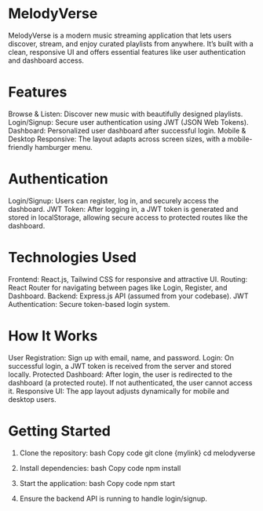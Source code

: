 # MelodyVerse
MelodyVerse is a modern music streaming application that lets users discover, stream, and enjoy curated playlists from anywhere. It’s built with a clean, responsive UI and offers essential features like user authentication and dashboard access.

# Features
Browse & Listen: Discover new music with beautifully designed playlists.
Login/Signup: Secure user authentication using JWT (JSON Web Tokens).
Dashboard: Personalized user dashboard after successful login.
Mobile & Desktop Responsive: The layout adapts across screen sizes, with a mobile-friendly hamburger menu.

# Authentication
Login/Signup: Users can register, log in, and securely access the dashboard.
JWT Token: After logging in, a JWT token is generated and stored in localStorage, allowing secure access to protected routes like the dashboard.

# Technologies Used
Frontend: React.js, Tailwind CSS for responsive and attractive UI.
Routing: React Router for navigating between pages like Login, Register, and Dashboard.
Backend: Express.js API (assumed from your codebase).
JWT Authentication: Secure token-based login system.

# How It Works
User Registration: Sign up with email, name, and password.
Login: On successful login, a JWT token is received from the server and stored locally.
Protected Dashboard: After login, the user is redirected to the dashboard (a protected route). If not authenticated, the user cannot access it.
Responsive UI: The app layout adjusts dynamically for mobile and desktop users.

# Getting Started
1. Clone the repository:
  bash
  Copy code
  git clone {mylink}
  cd melodyverse
2. Install dependencies:
  bash
  Copy code
  npm install

3. Start the application:
  bash
  Copy code
  npm start

4. Ensure the backend API is running to handle login/signup.

